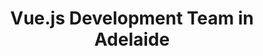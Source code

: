 ---
title: Vue.js Development Team in Adelaide
permalink: /landings/locations/adelaide/developer/vue-js
technology: Vue.js
location: Adelaide
---